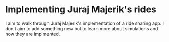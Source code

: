 # Implementing Juraj Majerik's rides

I aim to walk through Juraj Majerik's implementation of a ride sharing app. I don't aim to add something new but to learn more about simulations and how they are implmented.
